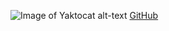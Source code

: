 ![Image of Yaktocat](https://octodex.github.com/images/yaktocat.png) 
alt-text
[GitHub](https://github.com/Reshma-Sara-Thomas/markdown-portfolio)
